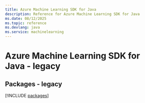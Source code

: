 ```yaml
---
title: Azure Machine Learning SDK for Java
description: Reference for Azure Machine Learning SDK for Java
ms.date: 08/12/2025
ms.topic: reference
ms.devlang: java
ms.service: machinelearning
---
```

# Azure Machine Learning SDK for Java - legacy
## Packages - legacy
[!INCLUDE [packages](machine-learning-index.md)]